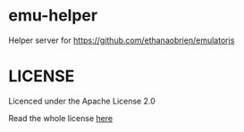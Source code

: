 # emu-helper

Helper server for https://github.com/ethanaobrien/emulatorjs


# LICENSE

Licenced under the Apache License 2.0

Read the whole license [here](LICENSE)

